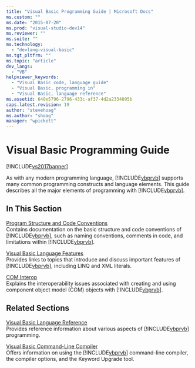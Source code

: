 ```yaml
---
title: "Visual Basic Programming Guide | Microsoft Docs"
ms.custom: ""
ms.date: "2015-07-20"
ms.prod: "visual-studio-dev14"
ms.reviewer: ""
ms.suite: ""
ms.technology: 
  - "devlang-visual-basic"
ms.tgt_pltfrm: ""
ms.topic: "article"
dev_langs: 
  - "VB"
helpviewer_keywords: 
  - "Visual Basic code, language guide"
  - "Visual Basic, programming in"
  - "Visual Basic, language reference"
ms.assetid: 640e5796-2796-433c-af37-4d2a2334895b
caps.latest.revision: 19
author: "stevehoag"
ms.author: "shoag"
manager: "wpickett"
---
```

# Visual Basic Programming Guide
[!INCLUDE[vs2017banner](../../visual-basic/includes/vs2017banner.md)]

As with any modern programming language, [!INCLUDE[vbprvb](../../csharp/programming-guide/concepts/linq/includes/vbprvb-md.md)] supports many common programming constructs and language elements. This guide describes all the major elements of programming with [!INCLUDE[vbprvb](../../csharp/programming-guide/concepts/linq/includes/vbprvb-md.md)].  
  
## In This Section  
 [Program Structure and Code Conventions](../../visual-basic/programming-guide/program-structure/program-structure-and-code-conventions.md)  
 Contains documentation on the basic structure and code conventions of [!INCLUDE[vbprvb](../../csharp/programming-guide/concepts/linq/includes/vbprvb-md.md)], such as naming conventions, comments in code, and limitations within [!INCLUDE[vbprvb](../../csharp/programming-guide/concepts/linq/includes/vbprvb-md.md)].  
  
 [Visual Basic Language Features](../../visual-basic/programming-guide/language-features/index.md)  
 Provides links to topics that introduce and discuss important features of [!INCLUDE[vbprvb](../../csharp/programming-guide/concepts/linq/includes/vbprvb-md.md)], including LINQ and XML literals.  
  
 [COM Interop](../../visual-basic/programming-guide/com-interop/index.md)  
 Explains the interoperability issues associated with creating and using component object model (COM) objects with [!INCLUDE[vbprvb](../../csharp/programming-guide/concepts/linq/includes/vbprvb-md.md)].  
  
## Related Sections  
 [Visual Basic Language Reference](../../visual-basic/language-reference/index.md)  
 Provides reference information about various aspects of [!INCLUDE[vbprvb](../../csharp/programming-guide/concepts/linq/includes/vbprvb-md.md)] programming.  
  
 [Visual Basic Command-Line Compiler](../../visual-basic/reference/command-line-compiler/index.md)  
 Offers information on using the [!INCLUDE[vbprvb](../../csharp/programming-guide/concepts/linq/includes/vbprvb-md.md)] command-line compiler, the compiler options, and the Keyword Upgrade tool.